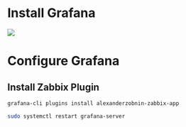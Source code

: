 # Install Grafana

![](https://github.com/JonmarCorpuz/SecondBrain/blob/main/Assets/Whitespace.png)

# Configure Grafana

## Install Zabbix Plugin

```Bash
grafana-cli plugins install alexanderzobnin-zabbix-app

sudo systemctl restart grafana-server
```

